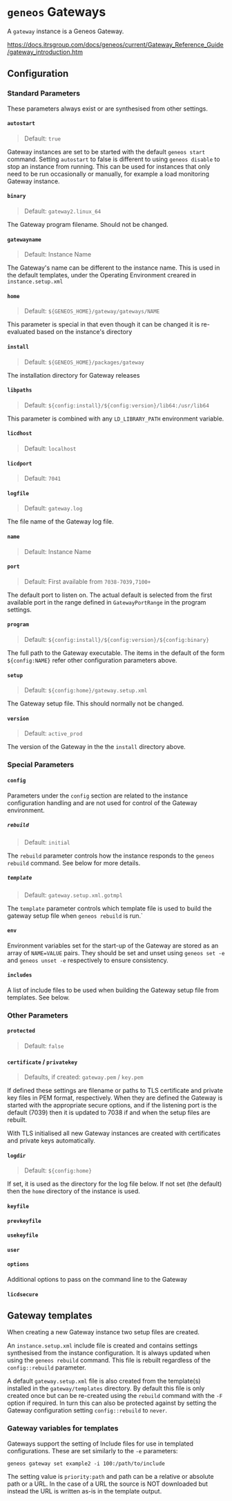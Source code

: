 # `geneos` Gateways

A `gateway` instance is a Geneos Gateway.

<https://docs.itrsgroup.com/docs/geneos/current/Gateway_Reference_Guide/gateway_introduction.htm>

## Configuration

### Standard Parameters

These parameters always exist or are synthesised from other settings. 

#### `autostart`

> Default: `true`

Gateway instances are set to be started with the default `geneos start` command. Setting `autostart` to false is different to using `geneos disable` to stop an instance from running. This can be used for instances that only need to be run occasionally or manually, for example a load monitoring Gateway instance.

#### `binary`

> Default: `gateway2.linux_64`

The Gateway program filename. Should not be changed.

#### `gatewayname`

> Default: Instance Name

The Gateway's name can be different to the instance name. This is used in the default templates, under the Operating Environment creared in `instance.setup.xml`

#### `home`

> Default: `${GENEOS_HOME}/gateway/gateways/NAME`  

This parameter is special in that even though it can be changed it is re-evaluated based on the instance's directory

#### `install`

> Default: `${GENEOS_HOME}/packages/gateway`
    
The installation directory for Gateway releases

#### `libpaths`

> Default: `${config:install}/${config:version}/lib64:/usr/lib64`

This parameter is combined with any `LD_LIBRARY_PATH` environment variable.

#### `licdhost`

> Default: `localhost`

#### `licdport`

> Default: `7041`

#### `logfile`

> Default: `gateway.log`

The file name of the Gateway log file.

#### `name`

> Default: Instance Name

#### `port`

> Default: First available from `7038-7039,7100+`

The default port to listen on. The actual default is selected from the first available port in the range defined in `GatewayPortRange` in the program settings.

#### `program`

> Default: `${config:install}/${config:version}/${config:binary}`

The full path to the Gateway executable. The items in the default of the form `${config:NAME}` refer other configuration parameters above.

#### `setup`

> Default: `${config:home}/gateway.setup.xml`

The Gateway setup file. This should normally not be changed.


#### `version`

> Default: `active_prod`

The version of the Gateway in the the `install` directory above. 

### Special Parameters

#### `config`

Parameters under the `config` section are related to the instance configuration handling and are not used for control of the Gateway environment.

##### `rebuild`

> Default: `initial`

The `rebuild` parameter controls how the instance responds to the `geneos rebuild` command. See below for more details.

##### `template`

> Default: `gateway.setup.xml.gotmpl`

The `template` parameter controls which template file is used to build the gateway setup file when `geneos rebuild` is run.`


#### `env`

Environment variables set for the start-up of the Gateway are stored as an array of `NAME=VALUE` pairs. They should be set and unset using `geneos set -e` and `geneos unset -e` respectively to ensure consistency.

#### `includes`

A list of include files to be used when building the Gateway setup file from templates. See below.

### Other Parameters

#### `protected`

> Default: `false`


#### `certificate` / `privatekey`

> Defaults, if created: `gateway.pem` / `key.pem`

If defined these settings are filename or paths to TLS certificate and private key files in PEM format, respectively. When they are defined the Gateway is started with the appropriate secure options, and if the listening port is the default (7039) then it is updated to 7038 if and when the setup files are rebuilt.
    
With TLS initialised all new Gateway instances are created with certificates and private keys automatically.

#### `logdir`

> Default: `${config:home}`

If set, it is used as the directory for the log file below. If not set (the default) then the `home` directory of the instance is used.

#### `keyfile`

#### `prevkeyfile`

#### `usekeyfile`

#### `user`

#### `options`

Additional options to pass on the command line to the Gateway

#### `licdsecure`

## Gateway templates

When creating a new Gateway instance two setup files are created.

An `instance.setup.xml` include file is created and contains settings synthesised from the instance configuration. It is always updated when using the `geneos rebuild` command. This file is rebuilt regardless of the `config::rebuild` parameter.

A default `gateway.setup.xml` file is also created from the template(s) installed in the `gateway/templates` directory. By default this file is only created once but can be re-created using the `rebuild` command with the `-F` option if required. In turn this can also be protected against by setting the Gateway configuration setting `config::rebuild` to `never`.

### Gateway variables for templates

Gateways support the setting of Include files for use in templated configurations. These are set similarly to the `-e` parameters:

```text
geneos gateway set example2 -i 100:/path/to/include
```

The setting value is `priority:path` and path can be a relative or absolute path or a URL. In the case of a URL the source is NOT downloaded but instead the URL is written as-is in the template output.
